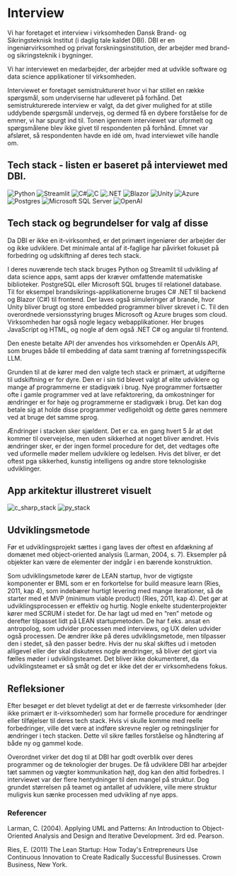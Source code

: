 # Interview
Vi har foretaget et interview i virksomheden Dansk Brand- og Sikringsteknisk Institut (i daglig tale kaldet DBI). DBI er en ingeniørvirksomhed og privat forskningsinstitution, der arbejder med brand- og sikringsteknik i bygninger.

Vi har interviewet en medarbejder, der arbejder med at udvikle software og data science applikationer til virksomheden.

Interviewet er foretaget semistruktureret  hvor vi har stillet en række spørgsmål, som underviserne har udleveret på forhånd. Det semistrukturerede interview er valgt, da det giver mulighed for at stille uddybende spørgsmål undervejs, og dermed få en dybere forståelse for de emner, vi har spurgt ind til. Tonen igennem interviewet var uformelt og spørgsmålene blev ikke givet til respondenten på forhånd. Emnet var afsløret, så respondenten havde en idé om, hvad interviewet ville handle om.  


## Tech stack - listen er baseret på interviewet med DBI.

![Python](https://img.shields.io/badge/Python-%233776AB?style=flat-square&logo=python&logoColor=white)
![Streamlit](https://img.shields.io/badge/Streamlit-%235F8FFF?style=flat-square&logo=streamlit&logoColor=white)
![C#](https://img.shields.io/badge/C%23-239120?style=flat-square&logo=c-sharp&logoColor=white)![C](https://img.shields.io/badge/C-00599C?style=flat-square&logo=c&logoColor=white)
![.NET](https://img.shields.io/badge/.NET-512BD4?style=flat-square&logo=.net&logoColor=white)
![Blazor](https://img.shields.io/badge/Blazor-512BD4?style=flat-square&logo=blazor&logoColor=white)
![Unity](https://img.shields.io/badge/Unity-000000?style=flat-square&logo=unity&logoColor=white)
![Azure](https://img.shields.io/badge/Azure-0078D4?style=flat-square&logo=microsoft-azure&logoColor=white)
![Postgres](https://img.shields.io/badge/Postgres-336791?style=flat-square&logo=postgresql&logoColor=white)
![Microsoft SQL Server](https://img.shields.io/badge/Microsoft%20SQL%20Server-CC2927?style=flat-square&logo=microsoft-sql-server&logoColor=white)
![OpenAI](https://img.shields.io/badge/OpenAI-412991?style=flat-square&logo=openai&logoColor=white)


## Tech stack og begrundelser for valg af disse  

Da DBI er ikke en it-virksomhed, er det primært ingeniører der arbejder der og ikke udviklere. Det minimale antal af it-faglige har påvirket fokuset på forbedring og udskiftning af deres tech stack. 

I deres nuværende tech stack bruges Python og Streamlit  til udvikling af data science apps, samt apps der kræver omfattende matematiske biblioteker. 
PostgreSQL eller Microsoft SQL bruges til relationel database.  
Til for eksempel  brandsikrings-applikationerne bruges C# .NET til backend og Blazor (C#) til frontend.
Der laves også simuleringer af brande, hvor Unity bliver brugt og store embedded programmer bliver skrevet i C. Til den overordnede versionsstyring bruges Microsoft og Azure bruges som cloud. 
Virksomheden har også nogle legacy webapplikationer. Her bruges JavaScript og HTML, og nogle af dem også .NET C# og angular til frontend. 

Den eneste betalte API der anvendes hos virksomehden er OpenAIs API, som bruges både til embedding af data samt træning af forretningsspecifik LLM.

Grunden til at de kører med den valgte tech stack er primært, at udgifterne  til udskiftning er for dyre. Den er i sin tid blevet valgt af elite udviklere og mange af programmerne er stadigvæk i brug.  Nye programmer fortsætter ofte i gamle programmer ved at lave refaktorering, da omkostninger for ændringer er for høje og programmerne er stadigvæk i brug. Det kan dog betale sig at holde disse programmer vedligeholdt og dette gøres nemmere ved at bruge det samme sprog.   

Ændringer i stacken sker sjældent. Det er ca. en gang hvert 5 år at det kommer til overvejelse, men uden sikkerhed at noget bliver ændret.  Hvis ændringer sker, er der ingen formel procedure for det, det vedtages ofte ved uformelle møder mellem udviklere og ledelsen. 
Hvis det bliver, er det oftest pga sikkerhed, kunstig intelligens og andre store teknologiske udviklinger.

## App arkitektur illustreret visuelt 
![c_sharp_stack](https://github.com/FrederikGJ/ideer_projekt_sys/assets/113090989/8cc2c7c0-1bb0-4da8-83bd-2e318380cb48)
![py_stack](https://github.com/FrederikGJ/ideer_projekt_sys/assets/113090989/d262411d-fe8e-41fc-8fef-96aa17efb7e7)

## Udviklingsmetode 

Før et udviklingsprojekt sættes i gang laves der oftest en afdækning af domænet med object-oriented analysis (Larman, 2004, s. 7). Eksempler på objekter kan være de elementer der indgår i en bærende konstruktion. 

Som udviklingsmetode kører de LEAN startup, hvor de vigtigste komponenter er BML som er en forkortelse for build measure learn (Ries, 2011, kap 4), som indebærer hurtigt levering med mange iterationer, så de starter med et MVP (minimum viable product)  (Ries, 2011, kap 4). Det gør at udviklingsprocessen er effektiv og hurtig. Nogle enkelte studenterprojekter kører med SCRUM i stedet for. De har lagt ud med en “ren” metode og derefter tilpasset lidt på LEAN startupmetoden. De har f.eks. ansat en antropolog, som udvider processen med interviews, og UX delen udvider også processen. De ændrer ikke på deres udviklingsmetode, men tilpasser den i stedet, så den passer bedre. Hvis der nu skal skiftes ud i metoden alligevel eller der skal diskuteres nogle ændringer, så bliver det gjort via fælles møder i udviklingsteamet. Det bliver ikke dokumenteret, da udviklingsteamet er så småt og det er ikke det der er virksomhedens fokus. 

## Refleksioner 

Efter besøget er det blevet  tydeligt at det er de færreste virksomheder (der ikke primært er it-virksomheder) som har formelle procedure for ændringer eller tilføjelser til deres tech stack. Hvis vi skulle komme med reelle forbedringer, ville det være at indføre skrevne regler og retningslinjer for ændringer i tech stacken. Dette vil sikre fælles forståelse og håndtering af  både ny og gammel kode. 

Overordnet virker det dog til at DBI har godt overblik over deres programmer og de teknologier der bruges. De få udviklere DBI har arbejder  tæt sammen og vægter kommunikation højt, dog kan den altid forbedres.  I interviewet var der flere hentydninger til den mangel på struktur. Dog grundet størrelsen på teamet og antallet af udviklere, ville mere struktur muligvis kun sænke processen med udvikling af nye apps. 

### Referencer

Larman, C. (2004). Applying UML and Patterns: An Introduction to Object-Oriented Analysis and Design and Iterative Development. 3rd ed. Pearson.

Ries, E. (2011) The Lean Startup: How Today's Entrepreneurs Use Continuous Innovation to Create Radically Successful Businesses. Crown Business, New York.
